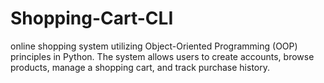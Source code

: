# Shopping-Cart-CLI
 online shopping system utilizing Object-Oriented Programming (OOP) principles in Python. The system allows users to create accounts, browse products, manage a shopping cart, and track purchase history.
